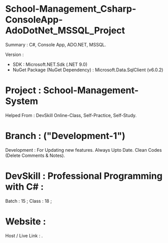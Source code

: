 # School-Management_Csharp-ConsoleApp-AdoDotNet_MSSQL_Project
Summary : C#, Console App, ADO.NET, MSSQL.

Version :
- SDK : Microsoft.NET.Sdk (.NET 9.0)
- NuGet Package (NuGet Dependency) : Microsoft.Data.SqlClient (v6.0.2)


# Project : School-Management-System 
Helped From : DevSkill Online-Class, Self-Practice, Self-Study.


# Branch : ("Development-1") 
Development : For Updating new features. Always Upto Date. Clean Codes (Delete Comments & Notes). 


# DevSkill : Professional Programming with C# :
Batch : 15 ;
Class : 18 ; 


# Website : 
Host / Live Link : .
